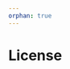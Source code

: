 ```yaml
---
orphan: true
---
```


# License

```{include} ../LICENSE

```
                                                                                                                                